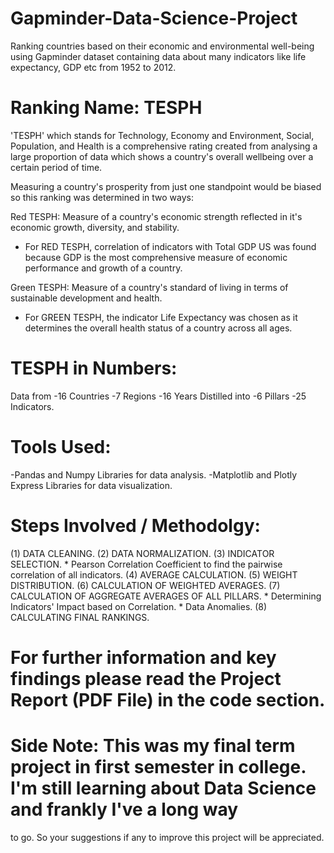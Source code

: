 # Gapminder-Data-Science-Project
Ranking countries based on their economic and environmental well-being using Gapminder dataset containing data about many indicators like life expectancy, 
GDP etc from 1952 to 2012.

# Ranking Name: TESPH
'TESPH' which stands for Technology, Economy and Environment, Social, Population, and Health is a comprehensive rating created from analysing a large
proportion of data which shows a country's overall wellbeing over a certain period of time.

Measuring a country's prosperity from just one standpoint would be biased so this ranking was determined in two ways:

Red TESPH:  Measure of a country's economic strength reflected in it's economic growth, diversity, and stability.
  * For RED TESPH, correlation of indicators with Total GDP US was found because GDP is the 
    most comprehensive measure of economic performance and growth of a country.
    
Green TESPH:  Measure of a country's standard of living in terms of sustainable development and health.
  * For GREEN TESPH, the indicator Life Expectancy was chosen as it determines the overall health 
    status of a country across all ages.
  
  
# TESPH in Numbers:
Data from
-16 Countries
-7 Regions
-16 Years
Distilled into
-6 Pillars
-25 Indicators.


# Tools Used: 
-Pandas and Numpy Libraries for data analysis. 
-Matplotlib and Plotly Express Libraries for data visualization.


# Steps Involved / Methodolgy:
(1) DATA CLEANING.
(2) DATA NORMALIZATION.
(3) INDICATOR SELECTION.
    * Pearson Correlation Coefficient to find the pairwise correlation of all indicators.
(4) AVERAGE CALCULATION.
(5) WEIGHT DISTRIBUTION.
(6) CALCULATION OF WEIGHTED AVERAGES.
(7) CALCULATION OF AGGREGATE AVERAGES OF ALL PILLARS.
    * Determining Indicators' Impact based on Correlation.
    * Data Anomalies.
(8) CALCULATING FINAL RANKINGS.


# For further information and key findings please read the Project Report (PDF File) in the code section.


# Side Note: This was my final term project in first semester in college. I'm still learning about Data Science and frankly I've a long way
to go. So your suggestions if any to improve this project will be appreciated.
